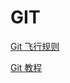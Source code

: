 # GIT

[Git 飞行规则](https://github.com/k88hudson/git-flight-rules/blob/master/README_zh-CN.md)

[Git 教程](https://www.liaoxuefeng.com/wiki/896043488029600)

